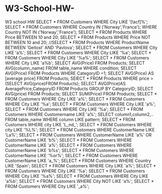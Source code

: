 # W3-School-HW-
W3 school HW SELECT * FROM Customers 
WHERE City LIKE '[!acf]%';
SELECT * FROM Customers 
WHERE Country IN ('Norway','France');
WHERE Country NOT IN ('Norway','France');
SELECT * FROM Products 
WHERE Price BETWEEN 10 and 20;
SELECT * FROM Products 
WHERE Price NOT BETWEEN 10 and 20;
//SELECT * FROM Products 
WHERE ProductName BETWEEN 'Geitost' AND 'Pavlova';
SELECT * FROM Customers 
WHERE City LIKE 'a%';
SELECT * FROM Customers 
WHERE City LIKE '%a';
SELECT * FROM Customers 
WHERE City LIKE '%a%';
SELECT * FROM Customers 
WHERE City LIKE 'a%b';
SELECT AVG(Price)
FROM Products;
SELECT AVG(column_name)
FROM table_name 
WHERE condition;
SELECT AVG(Price)
FROM Products 
WHERE CategoryID =1;
SELECT AVG(Price) AS [average price]
FROM Products;
SElECT * FROM Products 
WHERE price > (SELECT AVG(price)FROM Products);
SELECT AVG(Price)AS AveragePrice,CategoryID 
FROM Products 
GROUP BY CategoryID;
SELECT AVG(price)
FROM Products;
SELECT SUM(Price)
FROM Products;
SELECT * FROM Customers 
WHERE City LIKE 'a%';
SELECT * FROM Customers
WHERE City LIKE '%a';
SELECT * FROM Customers
WHERE City LIKE 'a%';
SELECT * FROM Customers 
WHERE City LIKE '%a';
SELECT * FROM Customers 
WHERE Customername LIKE 'a%';
SELECT column1,column2,..
FROM table_name 
WHERE column LIKE pattern;
SELECT * FROM Customers 
WHERE city LIKE 'L_nd_';
SELECT * FROM Customers 
WHERE city LIKE '%L%';
SELECT * FROM Customers 
WHERE CustomerName LIKE 'La%';
SELECT * FROM Customers 
WHERE CustomerName LIKE 'a%' OR CustomerName LIKE 'b%';
SELECT * FROM Customers 
WHERE CustomerName LIKE 'a%';
SELECT * FROM Customers 
WHERE CustomerName LIKE 'b%s';
SELECT * FROM Customers 
WHERE CustomerName LIKE '%or%';
SELECT * FROM Customers 
WHERE CustomerName LIKE 'a_%';
SELECT * FROM Customers 
WHERE Country LIKE 'Spain';
SELECT * FROM Customers 
WHERE City LIKE 'a%';
SELECT * FROM Customers 
WHERE City LIKE '%a';
SELECT * FROM Customers 
WHERE City LIKE '%a%';
SELECT * FROM Customers 
WHERE City LIKE 'a%b';
SELECT * FROM Customers 
WHERE City NOT LIKE 'a%';
SELECT * FROM Customers
WHERE City LIKE '_a%';
